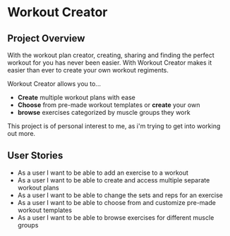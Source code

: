 # Workout Creator

## Project Overview

With the workout plan creator, creating, sharing and finding the perfect 
workout for you has never been easier. With Workout Creator makes it easier than ever to 
create your own workout regiments. 

Workout Creator allows you to...
- **Create** multiple workout plans with ease
- **Choose** from pre-made workout templates or **create** your
  own 
- **browse** exercises categorized by muscle groups they work


This project is of personal interest to me, as 
i'm trying to get into working out more.


## User Stories

- As a user I want to be able to add an exercise to a workout
- As a user I want to be able to create and access multiple separate workout plans
- As a user I want to be able to change the sets and reps for an exercise
- As a user I want to be able to choose from and customize pre-made workout templates 
- As a user I want to be able to browse exercises for different muscle groups

